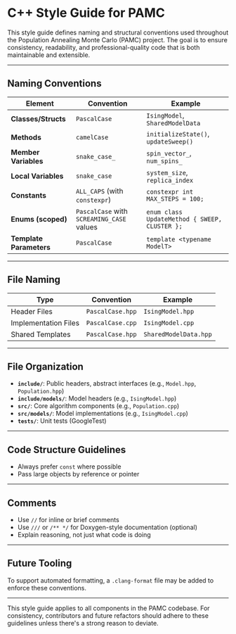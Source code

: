 # C++ Style Guide for PAMC

This style guide defines naming and structural conventions used throughout the Population Annealing Monte Carlo (PAMC) project. The goal is to ensure consistency, readability, and professional-quality code that is both maintainable and extensible.

---

## Naming Conventions

| Element               | Convention       | Example                         |
|-----------------------|------------------|----------------------------------|
| **Classes/Structs**   | `PascalCase`     | `IsingModel`, `SharedModelData` |
| **Methods**           | `camelCase`      | `initializeState()`, `updateSweep()` |
| **Member Variables**  | `snake_case_`    | `spin_vector_`, `num_spins_`    |
| **Local Variables**   | `snake_case`     | `system_size`, `replica_index`  |
| **Constants**         | `ALL_CAPS` (with `constexpr`) | `constexpr int MAX_STEPS = 100;` |
| **Enums (scoped)**    | `PascalCase` with `SCREAMING_CASE` values | `enum class UpdateMethod { SWEEP, CLUSTER };` |
| **Template Parameters** | `PascalCase`   | `template <typename ModelT>`    |

---

## File Naming

| Type                  | Convention       | Example              |
|-----------------------|------------------|----------------------|
| Header Files          | `PascalCase.hpp` | `IsingModel.hpp`     |
| Implementation Files  | `PascalCase.cpp` | `IsingModel.cpp`     |
| Shared Templates      | `PascalCase.hpp` | `SharedModelData.hpp`|

---

## File Organization

- **`include/`**: Public headers, abstract interfaces (e.g., `Model.hpp`, `Population.hpp`)
- **`include/models/`**: Model headers (e.g., `IsingModel.hpp`)
- **`src/`**: Core algorithm components (e.g., `Population.cpp`)
- **`src/models/`**: Model implementations (e.g., `IsingModel.cpp`)
- **`tests/`**: Unit tests (GoogleTest)

---

## Code Structure Guidelines

- Always prefer `const` where possible
- Pass large objects by reference or pointer

---

## Comments

- Use `//` for inline or brief comments
- Use `///` or `/** */` for Doxygen-style documentation (optional)
- Explain reasoning, not just what code is doing

---

## Future Tooling

To support automated formatting, a `.clang-format` file may be added to enforce these conventions.

---

This style guide applies to all components in the PAMC codebase. For consistency, contributors and future refactors should adhere to these guidelines unless there's a strong reason to deviate.